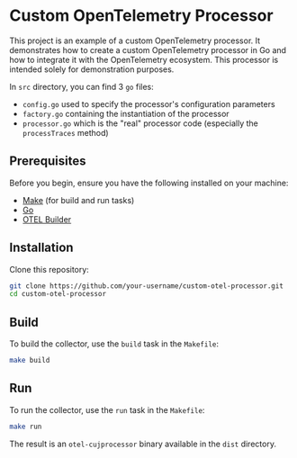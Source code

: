 # Custom OpenTelemetry Processor

This project is an example of a custom OpenTelemetry processor. It demonstrates how to create a custom OpenTelemetry processor in Go and how to integrate it with the OpenTelemetry ecosystem. This processor is intended solely for demonstration purposes.

In `src` directory, you can find 3 `go` files:
* `config.go` used to specify the processor's configuration parameters
* `factory.go` containing the instantiation of the processor
* `processor.go` which is the "real" processor code (especially the `processTraces` method)

## Prerequisites

Before you begin, ensure you have the following installed on your machine:

- [Make](https://www.gnu.org/software/make/) (for build and run tasks)
- [Go](https://golang.org/doc/install)
- [OTEL Builder](https://opentelemetry.io/docs/collector/custom-collector/)

## Installation

Clone this repository:

```bash
git clone https://github.com/your-username/custom-otel-processor.git
cd custom-otel-processor
```

## Build

To build the collector, use the `build` task in the `Makefile`:

```bash
make build
```

## Run

To run the collector, use the `run` task in the `Makefile`:

```bash
make run
```

The result is an `otel-cujprocessor` binary available in the `dist` directory.